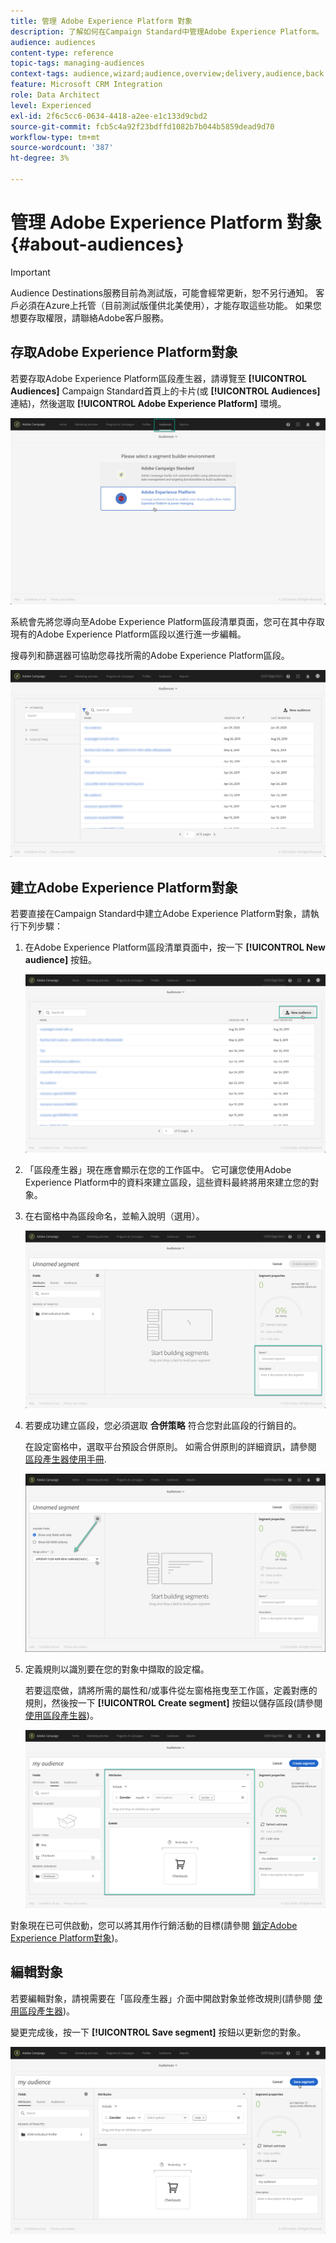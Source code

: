 ```yaml
---
title: 管理 Adobe Experience Platform 對象
description: 了解如何在Campaign Standard中管理Adobe Experience Platform。
audience: audiences
content-type: reference
topic-tags: managing-audiences
context-tags: audience,wizard;audience,overview;delivery,audience,back
feature: Microsoft CRM Integration
role: Data Architect
level: Experienced
exl-id: 2f6c5cc6-0634-4418-a2ee-e1c133d9cbd2
source-git-commit: fcb5c4a92f23bdffd1082b7b044b5859dead9d70
workflow-type: tm+mt
source-wordcount: '387'
ht-degree: 3%

---
```


# 管理 Adobe Experience Platform 對象 {#about-audiences}

>[!IMPORTANT]
>
>Audience Destinations服務目前為測試版，可能會經常更新，恕不另行通知。 客戶必須在Azure上托管（目前測試版僅供北美使用），才能存取這些功能。 如果您想要存取權限，請聯絡Adobe客戶服務。

## 存取Adobe Experience Platform對象

若要存取Adobe Experience Platform區段產生器，請導覽至 **[!UICONTROL Audiences]** Campaign Standard首頁上的卡片(或 **[!UICONTROL Audiences]** 連結)，然後選取 **[!UICONTROL Adobe Experience Platform]** 環境。

![](assets/aep_audiences_access.png)

系統會先將您導向至Adobe Experience Platform區段清單頁面，您可在其中存取現有的Adobe Experience Platform區段以進行進一步編輯。

搜尋列和篩選器可協助您尋找所需的Adobe Experience Platform區段。

![](assets/aep_audiences_list.png)

## 建立Adobe Experience Platform對象

若要直接在Campaign Standard中建立Adobe Experience Platform對象，請執行下列步驟：

1. 在Adobe Experience Platform區段清單頁面中，按一下 **[!UICONTROL New audience]** 按鈕。

   ![](assets/aep_audiences_creation_create.png)

1. 「區段產生器」現在應會顯示在您的工作區中。 它可讓您使用Adobe Experience Platform中的資料來建立區段，這些資料最終將用來建立您的對象。

1. 在右窗格中為區段命名，並輸入說明（選用）。

   ![](assets/aep_audiences_creation_edit_name.png)

1. 若要成功建立區段，您必須選取 **合併策略** 符合您對此區段的行銷目的。

   在設定窗格中，選取平台預設合併原則。 如需合併原則的詳細資訊，請參閱 [區段產生器使用手冊](https://experienceleague.adobe.com/docs/experience-platform/segmentation/ui/overview.html).

   ![](assets/aep_audiences_mergepolicy.png)

1. 定義規則以識別要在您的對象中擷取的設定檔。

   若要這麼做，請將所需的屬性和/或事件從左窗格拖曳至工作區，定義對應的規則，然後按一下 **[!UICONTROL Create segment]** 按鈕以儲存區段(請參閱 [使用區段產生器](../../integrating/using/aep-using-segment-builder.md))。

   ![](assets/aep_audiences_creation_query.png)

對象現在已可供啟動，您可以將其用作行銷活動的目標(請參閱 [鎖定Adobe Experience Platform對象](../../integrating/using/aep-targeting-audiences.md))。

## 編輯對象

若要編輯對象，請視需要在「區段產生器」介面中開啟對象並修改規則(請參閱 [使用區段產生器](../../integrating/using/aep-using-segment-builder.md))。

變更完成後，按一下 **[!UICONTROL Save segment]** 按鈕以更新您的對象。

![](assets/aep_audiences_editing.png)
